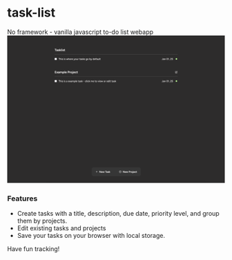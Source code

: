 # task-list
No framework - vanilla javascript to-do list webapp
![Image of tasklist project UI](<./src/assets/tasklist-UI.png>)

### Features
- Create tasks with a title, description, due date, priority level, and group them by projects.
- Edit existing tasks and projects
- Save your tasks on your browser with local storage.

Have fun tracking!